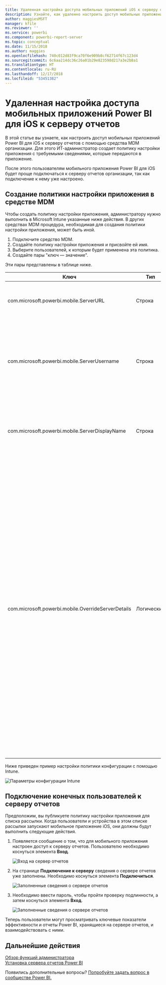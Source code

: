 ```yaml
---
title: Удаленная настройка доступа мобильных приложений iOS к серверу отчетов
description: Узнайте, как удаленно настроить доступ мобильных приложений для iOS к серверу отчетов.
author: maggiesMSFT
manager: kfile
ms.reviewer: ''
ms.service: powerbi
ms.component: powerbi-report-server
ms.topic: conceptual
ms.date: 11/15/2018
ms.author: maggies
ms.openlocfilehash: 740c012d83f9ca70f6e909b8cf62714f67c123d4
ms.sourcegitcommit: 6c6aa214dc36c26a01b29e823598d217a3e2b8a1
ms.translationtype: HT
ms.contentlocale: ru-RU
ms.lasthandoff: 12/17/2018
ms.locfileid: "53451382"
---
```

# <a name="configure-power-bi-ios-mobile-app-access-to-a-report-server-remotely"></a>Удаленная настройка доступа мобильных приложений Power BI для iOS к серверу отчетов

В этой статье вы узнаете, как настроить доступ мобильных приложений Power BI для iOS к серверу отчетов с помощью средства MDM организации. Для этого ИТ-администратор создает политику настройки приложения с требуемыми сведениями, которые передаются в приложение. 

 После этого пользователям мобильного приложения Power BI для iOS будет проще подключаться к серверу отчетов организации, так как подключение к нему уже настроено. 

## <a name="create-the-app-configuration-policy-in-mdm-tool"></a>Создание политики настройки приложения в средстве MDM 

Чтобы создать политику настройки приложения, администратору нужно выполнить в Microsoft Intune указанные ниже действия. В других средствах MDM процедура, необходимая для создания политики настройки приложения, может быть иной. 

1. Подключите средство MDM. 
2. Создайте политику настройки приложения и присвойте ей имя. 
3. Выберите пользователей, к которым будет применена эта политика. 
4. Создайте пары "ключ — значение". 

Эти пары представлены в таблице ниже.

|Ключ  |Тип  |Описание  |
|---------|---------|---------|
| com.microsoft.powerbi.mobile.ServerURL | Строка | URL-адрес сервера отчетов </br> Должен начинаться с префикса http или https |
| com.microsoft.powerbi.mobile.ServerUsername | Строка | [необязательно] </br> Имя пользователя для подключения к серверу. </br> Если оно отсутствует, в приложении будет выведен запрос на ввод имени пользователя.| 
| com.microsoft.powerbi.mobile.ServerDisplayName | Строка | [необязательно] </br> Значение по умолчанию — "Сервер отчетов" </br> Понятное имя, представляющее сервер в приложении | 
| com.microsoft.powerbi.mobile.OverrideServerDetails | Логический | Значение по умолчанию — True </br>Если задано значение True (Истина), этот параметр переопределяет любое уже имеющееся определение сервера отчетов на мобильном устройстве. Уже настроенные существующие серверы удаляются. </br> Кроме того, пользователь не может удалить данную конфигурацию. </br> Если задано значение False, передаваемые значения добавляются, но существующие параметры сохраняются. </br> Если в мобильном приложении уже настроен тот же URL-адрес сервера, приложение оставляет эту конфигурацию нетронутой. Приложение не требует, чтобы пользователь вновь проходил проверку подлинности на том же сервере. |

Ниже приведен пример настройки политики конфигурации с помощью Intune.

![Параметры конфигурации Intune](media/configure-powerbi-mobile-apps-remote/power-bi-ios-remote-configuration-settings.png)

## <a name="end-users-connecting-to-a-report-server"></a>Подключение конечных пользователей к серверу отчетов

 Предположим, вы публикуете политику настройки приложения для списка рассылки. Когда пользователи и устройства в этом списке рассылки запускают мобильное приложение iOS, они должны будут выполнить следующие действия. 

1. Появляется сообщение о том, что для мобильного приложения настроен доступ к серверу отчетов. Пользователю необходимо коснуться элемента **Вход**.

    ![Вход на сервер отчетов](media/configure-powerbi-mobile-apps-remote/power-bi-config-server-sign-in.png)

2.  На странице **Подключение к серверу** сведения о сервере отчетов уже заполнены. Необходимо коснуться элемента **Подключиться**.

    ![Заполненные сведения о сервере отчетов](media/configure-powerbi-mobile-apps-remote/power-bi-ios-remote-configure-connect-server.png)

3. Необходимо ввести пароль, чтобы пройти проверку подлинности, а затем коснуться элемента **Вход**. 

    ![Заполненные сведения о сервере отчетов](media/configure-powerbi-mobile-apps-remote/power-bi-config-server-address.png)

Теперь пользователи могут просматривать ключевые показатели эффективности и отчеты Power BI, хранящиеся на сервере отчетов, и взаимодействовать с ними.

## <a name="next-steps"></a>Дальнейшие действия
[Обзор функций администратора](admin-handbook-overview.md)  
[Установка сервера отчетов Power BI](install-report-server.md)  

Появились дополнительные вопросы? [Попробуйте задать вопрос в сообществе Power BI.](https://community.powerbi.com/)

